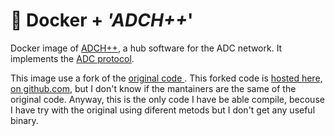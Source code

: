 # 🐋 Docker + *'ADCH++*'

Docker image of [ADCH++](https://adchpp.sourceforge.io/), a hub software for the ADC network. It implements the [ADC protocol](https://en.wikipedia.org/wiki/Advanced_Direct_Connect).

This image use a fork of the [original code ](https://sourceforge.net/projects/adchpp/files/Releases/). This forked code is [hosted here, on github.com](https://github.com/adricu/adchpp), but I don't know if the mantainers are the same of the original code. Anyway, this is the only code I have be able compile, becouse I have try with the original using diferent metods but I don't get any useful binary.
